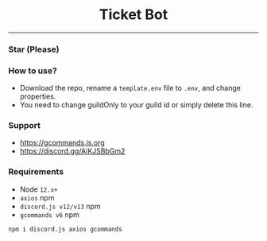 <div align="center">
    <h1>Ticket Bot</h1>
</div>

----

### Star (Please)


### **How to use?**
- Download the repo, rename a `template.env` file to `.env`, and change properties.
- You need to change guildOnly to your guild id or simply delete this line.

### Support
 - https://gcommands.js.org
 - https://discord.gg/AjKJSBbGm2

### Requirements
 - Node `12.x+`
 - `axios` npm
 - `discord.js v12/v13` npm
 - `gcommands v6` npm


 `npm i discord.js axios gcommands`
